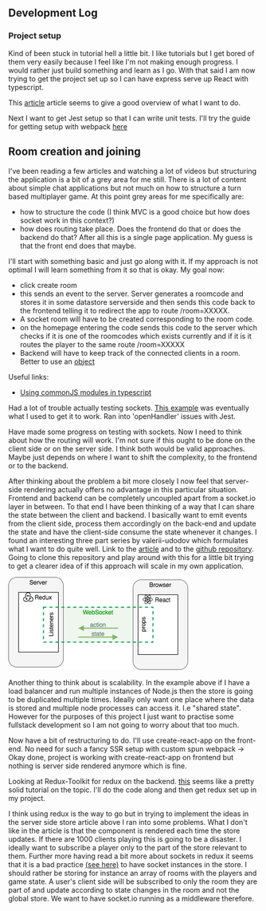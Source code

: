 ## Development Log

### Project setup 

Kind of been stuck in tutorial hell a little bit. I like tutorials but I get bored of them very easily because I feel like I'm not making enough progress. I would rather just build something and learn as I go. With that said I am now trying to get the project set up so I can have express serve up React with typescript. 

This [article](https://nils-mehlhorn.de/posts/typescript-nodejs-react-ssr) article seems to give a good overview of what I want to do. 

Next I want to get Jest setup so that I can write unit tests. I'll try the guide for getting setup with webpack [here](https://jestjs.io/docs/webpack)

## Room creation and joining

I've been reading a few articles and watching a lot of videos but structuring the application is a bit of a grey area for me still. There is a lot of content about simple chat applications but not much on how to structure a turn based multiplayer game. At this point grey areas for me specifically are:
- how to structure the code (I think MVC is a good choice but how does socket work in this context?)
- how does routing take place. Does the frontend do that or does the backend do that? After all this is a single page application. My guess is that the front end does that maybe.

I'll start with something basic and just go along with it. If my approach is not optimal I will learn something from it so that is okay. My goal now: 

- click create room
- this sends an event to the server. Server generates a roomcode and stores it in some datastore serverside and then sends this code back to the frontend telling it to redirect the app to route /room=XXXXX.
- A socket room will have to be created corresponding to the room code.
- on the homepage entering the code sends this code to the server which checks if it is one of the roomcodes which exists currently and if it is it routes the player to the same route /room=XXXXX
- Backend will have to keep track of the connected clients in a room. Better to use an [object](https://stackoverflow.com/questions/63038016/most-efficient-way-to-store-and-access-list-of-clients-in-sockets-io-node-js)


Useful links:
- [Using commonJS modules in typescript](https://medium.com/@steveruiz/using-a-javascript-library-without-type-declarations-in-a-typescript-project-3643490015f3)

Had a lot of trouble actually testing sockets. [This example](https://socket.io/docs/v4/testing/) was eventually what I used to get it to work. Ran into 'openHandler' issues with Jest.

Have made some progress on testing with sockets. Now I need to think about how the routing will work. 
I'm not sure if this ought to be done on the client side or on the server side. I think both would be valid approaches. Maybe just depends on where I want to shift the complexity, to the frontend or to the backend.

After thinking about the problem a bit more closely I now feel that server-side rendering actually offers no advantage in this particular situation. Frontend and backend can be completely uncoupled apart from a socket.io layer in between. To that end I have been thinking of a way that I can share the state between the client and backend. I basically want to emit events from the client side, process them accordingly on the back-end and update the state and have the client-side consume the state whenever it changes. I found an interesting three part series by valerii-udodov which formulates what I want to do quite well. Link to the [article](https://valerii-udodov.com/posts/server-side-redux/server-side-redux-3-the-code/) and to the [github repository](https://github.com/vudodov/tic-tac-toe-redux-example). Going to clone this repository and play around with this for a little bit trying to get a clearer idea of if this approach will scale in my own application. 

![Architecture](./images/application-design.png)

Another thing to think about is scalability. In the example above if I have a load balancer and run multiple instances of Node.js then the store is going to be duplicated multiple times. 
Ideally only want one place where the data is stored and multiple node processes can access it. I.e "shared state". However for the purposes of this project I just want to practise some fullstack development so I am not going to worry about that too much. 

Now have a bit of restructuring to do. I'll use create-react-app on the front-end. No need for such a fancy SSR setup with custom spun webpack -> Okay done, project is working with create-react-app on frontend but nothing is server side rendered anymore which is fine. 

Looking at Redux-Toolkit for redux on the backend. [this](https://www.youtube.com/watch?v=9lCmbth63k0) seems like a pretty solid tutorial on the topic. I'll do the code along and then get redux set up in my project. 

I think using redux is the way to go but in trying to implement the ideas in the server side store article above I ran into some problems. What I don't like in the article is that the component is rendered each time the store updates. If there are 1000 clients playing this is going to be a disaster. I ideally want to subscribe a player only to the part of the store relevant to them. Further more having read a bit more about sockets in redux it seems that it is a bad practice [(see here)](https://redux.js.org/faq/code-structure#where-should-websockets-and-other-persistent-connections-live) to have socket instances in the store. I should rather be storing for instance an array of rooms with the players and game state. A user's client side will be subscribed to only the room they are part of and update according to state changes in the room and not the global store. We want to have socket.io running as a middleware therefore. 